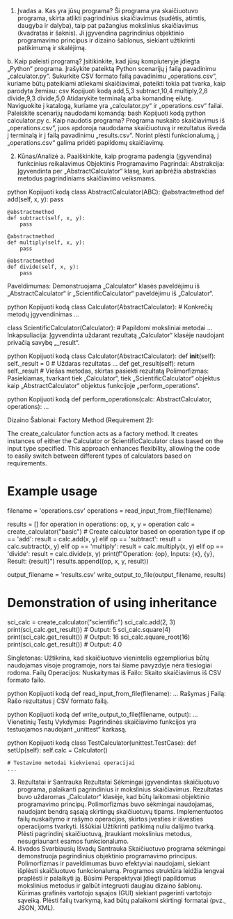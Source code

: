 1. Įvadas
a. Kas yra jūsų programa?
Ši programa yra skaičiuotuvo programa, skirta atlikti pagrindinius skaičiavimus (sudėtis, atimtis, daugyba ir dalyba), taip pat pažangius mokslinius skaičiavimus (kvadratas ir šaknis). Ji įgyvendina pagrindinius objektinio programavimo principus ir dizaino šablonus, siekiant užtikrinti patikimumą ir skalėjimą.

b. Kaip paleisti programą?
Įsitikinkite, kad jūsų kompiuteryje įdiegta „Python“ programa.
Įrašykite pateiktą Python scenarijų į failą pavadinimu „calculator.py“.
Sukurkite CSV formato failą pavadinimu „operations.csv“, kuriame būtų pateikiami atliekami skaičiavimai, pateikti tokia pat tvarka, kaip parodyta žemiau:
csv
Kopijuoti kodą
add,5,3
subtract,10,4
multiply,2,8
divide,9,3
divide,5,0
Atidarykite terminalą arba komandinę eilutę.
Naviguokite į katalogą, kuriame yra „calculator.py“ ir „operations.csv“ failai.
Paleiskite scenarijų naudodami komandą:
bash
Kopijuoti kodą
python calculator.py
c. Kaip naudotis programa?
Programa nuskaito skaičiavimus iš „operations.csv“, juos apdoroja naudodama skaičiuotuvą ir rezultatus išveda į terminalą ir į failą pavadinimu „results.csv“. Norint plėsti funkcionalumą, į „operations.csv“ galima pridėti papildomų skaičiavimų.

2. Kūnas/Analizė
a. Paaiškinkite, kaip programa padengia (įgyvendina) funkcinius reikalavimus
Objektinis Programavimo Pagrindai:
Abstrakcija: Įgyvendinta per „AbstractCalculator“ klasę, kuri apibrėžia abstrakčias metodus pagrindiniams skaičiavimo veiksmams.

python
Kopijuoti kodą
class AbstractCalculator(ABC):
    @abstractmethod
    def add(self, x, y):
        pass

    @abstractmethod
    def subtract(self, x, y):
        pass

    @abstractmethod
    def multiply(self, x, y):
        pass

    @abstractmethod
    def divide(self, x, y):
        pass
Paveldimumas: Demonstruojama „Calculator“ klasės paveldėjimu iš „AbstractCalculator“ ir „ScientificCalculator“ paveldėjimu iš „Calculator“.

python
Kopijuoti kodą
class Calculator(AbstractCalculator):
    # Konkrečių metodų įgyvendinimas
    ...

class ScientificCalculator(Calculator):
    # Papildomi moksliniai metodai
    ...
Inkapsuliacija: Įgyvendinta uždarant rezultatą „Calculator“ klasėje naudojant privačią savybę „_result“.

python
Kopijuoti kodą
class Calculator(AbstractCalculator):
    def __init__(self):
        self._result = 0  # Uždaras rezultatas
    ...
    def get_result(self):
        return self._result  # Viešas metodas, skirtas pasiekti rezultatą
Polimorfizmas: Pasiekiamas, tvarkant tiek „Calculator“, tiek „ScientificCalculator“ objektus kaip „AbstractCalculator“ objektus funkcijoje „perform_operations“.

python
Kopijuoti kodą
def perform_operations(calc: AbstractCalculator, operations):
    ...

Dizaino Šablonai:
Factory Method (Requirement 2):

The create_calculator function acts as a factory method.
It creates instances of either the Calculator or ScientificCalculator class based on the input type specified.
This approach enhances flexibility, allowing the code to easily switch between different types of calculators based on requirements.
# Example usage
filename = 'operations.csv'
operations = read_input_from_file(filename)

results = []
for operation in operations:
    op, x, y = operation
    calc = create_calculator("basic")  # Create calculator based on operation type
    if op == 'add':
        result = calc.add(x, y)
    elif op == 'subtract':
        result = calc.subtract(x, y)
    elif op == 'multiply':
        result = calc.multiply(x, y)
    elif op == 'divide':
        result = calc.divide(x, y)
    print(f"Operation: {op}, Inputs: {x}, {y}, Result: {result}")
    results.append((op, x, y, result))

output_filename = 'results.csv'
write_output_to_file(output_filename, results)

# Demonstration of using inheritance
sci_calc = create_calculator("scientific")
sci_calc.add(2, 3)
print(sci_calc.get_result())  # Output: 5
sci_calc.square(4)
print(sci_calc.get_result())  # Output: 16
sci_calc.square_root(16)
print(sci_calc.get_result())  # Output: 4.0

Singletonas: Užtikrina, kad skaičiuotuvo vienintelis egzempliorius būtų naudojamas visoje programoje, nors tai šiame pavyzdyje nėra tiesiogiai rodoma.
Failų Operacijos:
Nuskaitymas iš Failo: Skaito skaičiavimus iš CSV formato failo.

python
Kopijuoti kodą
def read_input_from_file(filename):
    ...
Rašymas į Failą: Rašo rezultatus į CSV formato failą.

python
Kopijuoti kodą
def write_output_to_file(filename, output):
    ...
Vienetinių Testų Vykdymas:
Pagrindinės skaičiavimo funkcijos yra testuojamos naudojant „unittest“ karkasą.

python
Kopijuoti kodą
class TestCalculator(unittest.TestCase):
    def setUp(self):
        self.calc = Calculator()

    # Testavimo metodai kiekvienai operacijai
    ...
3. Rezultatai ir Santrauka
Rezultatai
Sėkmingai įgyvendintas skaičiuotuvo programa, palaikanti pagrindinius ir mokslinius skaičiavimus.
Rezultatas buvo uždaromas „Calculator“ klasėje, kad būtų laikomasi objektinio programavimo principų.
Polimorfizmas buvo sėkmingai naudojamas, naudojant bendrą sąsają skirtingų skaičiuotuvų tipams.
Implementuotos failų nuskaitymo ir rašymo operacijos, skirtos įvesties ir išvesties operacijoms tvarkyti.
Iššūkiai
Užtikrinti patikimą nuliu dalijimo tvarką.
Plėsti pagrindinį skaičiuotuvą, įtraukiant mokslinius metodus, nesugriaunant esamos funkcionalumo.
4. Išvados
Svarbiausių Išvadų Santrauka
Skaičiuotuvo programa sėkmingai demonstruoja pagrindinius objektinio programavimo principus.
Polimorfizmas ir paveldimumas buvo efektyviai naudojami, siekiant išplėsti skaičiuotuvo funkcionalumą.
Programos struktūra leidžia lengvai praplėsti ir palaikyti ją.
Būsimi Perspektyvai
Įdiegti papildomus mokslinius metodus ir galbūt integruoti daugiau dizaino šablonų.
Kūrimas grafinės vartotojo sąsajos (GUI) siekiant pagerinti vartotojo sąveiką.
Plėsti failų tvarkymą, kad būtų palaikomi skirtingi formatai (pvz., JSON, XML).
